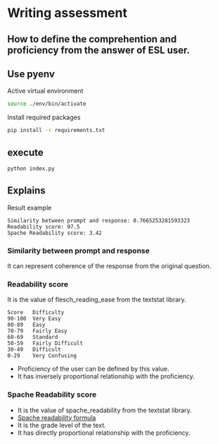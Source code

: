 
# Writing assessment

## How to define the comprehention and proficiency from the answer of ESL user.


## Use pyenv
Active virtual environment
```bash
source ./env/bin/activate
```
Install required packages
```bash
pip install -r requirements.txt
```

## execute
```bash
python index.py
```


## Explains

Result example
```
Similarity between prompt and response: 0.7665253281593323
Readability score: 97.5
Spache Readability score: 3.42
```

### Similarity between prompt and response
It can represent coherence of the response from the original question.

### Readability score
It is the value of flesch_reading_ease from the textstat library.
```
Score	Difficulty
90-100	Very Easy
80-89	Easy
70-79	Fairly Easy
60-69	Standard
50-59	Fairly Difficult
30-49	Difficult
0-29	Very Confusing
```
- Proficiency of the user can be defined by this value.
- It has inversely proportional relationship with the proficiency.


### Spache Readability score
- It is the value of spache_readability from the textstat library.
- [Spache readability formula](https://en.wikipedia.org/wiki/Spache_readability_formula)
- It is the grade level of the text.
- It has directly proportional relationship with the proficiency.
